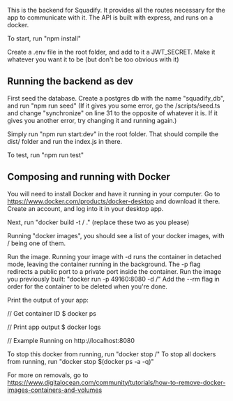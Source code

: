 This is the backend for Squadify. It provides all the routes necessary for the app to communicate with it. The API is built with express, and runs on a docker.


To start, run "npm install"

Create a .env file in the root folder, and add to it a JWT_SECRET. Make it whatever you want it to be (but don't be too obvious with it)

## Running the backend as dev

First seed the database. Create a postgres db with the name "squadify_db", and run "npm run seed"
(If it gives you some error, go the /scripts/seed.ts and change "synchronize" on line 31 to the opposite of whatever it is. If it gives you another error, try changing it and running again.)

Simply run "npm run start:dev" in the root folder. That should compile the dist/ folder and run the index.js in there.

To test, run "npm run test"

## Composing and running with Docker

You will need to install Docker and have it running in your computer. Go to https://www.docker.com/products/docker-desktop and download it there. Create an account, and log into it in your desktop app.

Next, run "docker build -t <your username>/<your-app-name> ." (replace these two as you please)

Running "docker images", you should see a list of your docker images, with <your username>/<your-app-name> being one of them.

Run the image. Running your image with -d runs the container in detached mode, leaving the container running in the background. The -p flag redirects a public port to a private port inside the container. Run the image you previously built: 
    "docker run -p 49160:8080 -d <your username>/<your-app-name>"
Add the --rm flag in order for the container to be deleted when you're done.

Print the output of your app:

// Get container ID
$ docker ps

// Print app output
$ docker logs <container id>

// Example
Running on http://localhost:8080

To stop this docker from running, run "docker stop <your username>/<your-app-name>"
To stop all dockers from running, run "docker stop $(docker ps -a -q)"

For more on removals, go to https://www.digitalocean.com/community/tutorials/how-to-remove-docker-images-containers-and-volumes